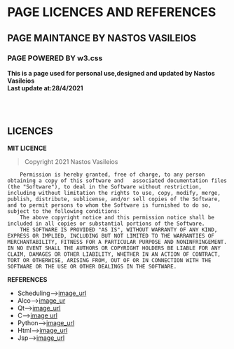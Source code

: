 # PAGE LICENCES AND REFERENCES
## PAGE MAINTANCE BY NASTOS VASILEIOS
### PAGE POWERED BY w3.css

**This is a page used for personal use,designed and updated by Nastos Vasileios**<br>
**Last update at:28/4/2021**

<br>
<br>

## LICENCES
**MIT LICENCE**<br>
> Copyright 2021 Nastos Vasileios

```
    Permission is hereby granted, free of charge, to any person obtaining a copy of this software and   associated documentation files (the "Software"), to deal in the Software without restriction, including without limitation the rights to use, copy, modify, merge, publish, distribute, sublicense, and/or sell copies of the Software, and to permit persons to whom the Software is furnished to do so, subject to the following conditions:
    The above copyright notice and this permission notice shall be included in all copies or substantial portions of the Software.
    THE SOFTWARE IS PROVIDED "AS IS", WITHOUT WARRANTY OF ANY KIND, EXPRESS OR IMPLIED, INCLUDING BUT NOT LIMITED TO THE WARRANTIES OF MERCHANTABILITY, FITNESS FOR A PARTICULAR PURPOSE AND NONINFRINGEMENT. IN NO EVENT SHALL THE AUTHORS OR COPYRIGHT HOLDERS BE LIABLE FOR ANY CLAIM, DAMAGES OR OTHER LIABILITY, WHETHER IN AN ACTION OF CONTRACT, TORT OR OTHERWISE, ARISING FROM, OUT OF OR IN CONNECTION WITH THE SOFTWARE OR THE USE OR OTHER DEALINGS IN THE SOFTWARE.

```

**REFERENCES**<br>
* Scheduling-->[image_url](https://www.freepik.com/free-vector/timing-project-scheduling_6976404.htm)
* Alco-->[image_ur](https://inteng-storage.s3.amazonaws.com/img/iea/yrwQLAdm6N/sizes/stock-algorithms-main_resize_md.jpg)
* Qt-->[image_url](https://www.deviantart.com/balxavier/art/Qt-icon-206193674)
* C-->[image url](https://ak.picdn.net/shutterstock/videos/1032438674/thumb/7.jpg)
* Python-->[image_url](https://mindxmaster.s3.amazonaws.com/wp-content/uploads/2017/09/1_python.jpg)
* Html-->[image_url](https://community-cdn-digitalocean-com.global.ssl.fastly.net/variants/hNQEpv1uR5UdRen5xP9Cjxez/035575f2985fe451d86e717d73691e533a1a00545d7230900ed786341dc3c882)
* Jsp-->[image_url](https://www.pngkey.com/png/full/215-2156867_jsp-model-united-nations.png)
